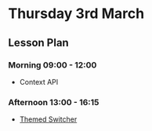 # Thursday 3rd March

## Lesson Plan

### Morning 09:00 - 12:00

+ Context API

### Afternoon 13:00 - 16:15

+ [Themed Switcher](https://github.com/FBW-E07/SPA-Store-ThemedTodos)
